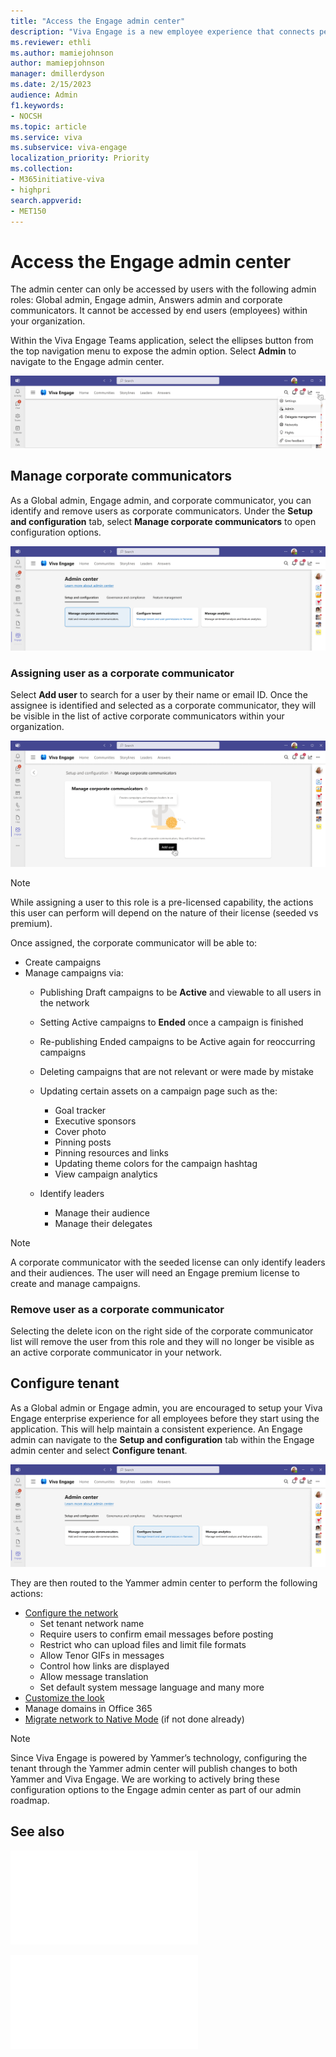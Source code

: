 ```yaml
---
title: "Access the Engage admin center"
description: "Viva Engage is a new employee experience that connects people across the company—wherever and whenever they work—so that everyone is included and engaged."
ms.reviewer: ethli
ms.author: mamiejohnson
author: mamiepjohnson
manager: dmillerdyson
ms.date: 2/15/2023
audience: Admin
f1.keywords:
- NOCSH
ms.topic: article
ms.service: viva
ms.subservice: viva-engage
localization_priority: Priority
ms.collection:  
- M365initiative-viva
- highpri
search.appverid:
- MET150
---
```


# Access the Engage admin center

The admin center can only be accessed by users with the following admin roles: Global admin, Engage admin, Answers admin and corporate communicators. It cannot be accessed by end users (employees) within your organization.

Within the Viva Engage Teams application, select the ellipses button from the top navigation menu to expose the admin option. Select **Admin** to navigate to the Engage admin center.

![Image of the entrypoint into the Engage admin center.](/Viva/media/engage/admin/admin-entrypoint.png)

## Manage corporate communicators  

As a Global admin, Engage admin, and corporate communicator, you can identify and remove users as corporate communicators. Under the **Setup and configuration** tab, select **Manage corporate communicators** to open configuration options.  

![Image of the interface for managing corporate communicators.](/Viva/media/engage/admin/manage-corpcomms.png)

### Assigning user as a corporate communicator

Select **Add user** to search for a user by their name or email ID. Once the assignee is identified and selected as a corporate communicator, they will be visible in the list of active corporate communicators within your organization.  

![Image of the interface for adding corporate communicators.](/Viva/media/engage/admin/add-corp-comms.png)

>[!NOTE]
> While assigning a user to this role is a pre-licensed capability, the actions this user can perform will depend on the nature of their license (seeded vs premium).  

Once assigned, the corporate communicator will be able to: 

- Create campaigns 
- Manage campaigns via: 
    - Publishing Draft campaigns to be **Active** and viewable to all users in the network 
    - Setting Active campaigns to **Ended** once a campaign is finished
    - Re-publishing Ended campaigns to be Active again for reoccurring campaigns 
    - Deleting campaigns that are not relevant or were made by mistake
    - Updating certain assets on a campaign page such as the: 
        - Goal tracker
        - Executive sponsors 
        - Cover photo 
        - Pinning posts 
        - Pinning resources and links
        - Updating theme colors for the campaign hashtag
        - View campaign analytics 

    - Identify leaders 
        - Manage their audience 
        - Manage their delegates 

> [!NOTE]
> A corporate communicator with the seeded license can only identify leaders and their audiences. The user will need an Engage premium license to create and manage campaigns.  

### Remove user as a corporate communicator

Selecting the delete icon on the right side of the corporate communicator list will remove the user from this role and they will no longer be visible as an active corporate communicator in your network.  

## Configure tenant

As a Global admin or Engage admin, you are encouraged to setup your Viva Engage enterprise experience for all employees before they start using the application. This will help maintain a consistent experience. An Engage admin can navigate to the **Setup and configuration** tab within the Engage admin center and select **Configure tenant**.  

![Image of the interface for configuring the tenant in Viva Engage.](/Viva/media/engage/admin/config-tenant.png)

They are then routed to the Yammer admin center to perform the following actions:  

- [Configure the network](https://learn.microsoft.com/yammer/configure-your-yammer-network/configure-yammer)
    - Set tenant network name
    - Require users to confirm email messages before posting
    - Restrict who can upload files and limit file formats
    - Allow Tenor GIFs in messages
    - Control how links are displayed
    - Allow message translation
    - Set default system message language and many more
- [Customize the look](https://learn.microsoft.com/yammer/configure-your-yammer-network/customize-the-look-of-yammer)
- Manage domains in Office 365  
- [Migrate network to Native Mode](https://learn.microsoft.com/yammer/configure-your-yammer-network/native-mode-step-by-step-guide) (if not done already)

>[!NOTE]
> Since Viva Engage is powered by Yammer’s technology, configuring the tenant through the Yammer admin center will publish changes to both Yammer and Viva Engage. We are working to actively bring these configuration options to the Engage admin center as part of our admin roadmap.

## See also

![Key admin roles and permissions in Viva Engage](/Viva/engage/eac-key-admin-roles-permissions.md)

![Set up the Engage admin center](/Viva/engage/eac-get-started.md)
